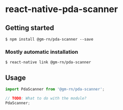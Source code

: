 # react-native-pda-scanner

## Getting started

`$ npm install @gm-rn/pda-scanner --save`

### Mostly automatic installation

`$ react-native link @gm-rn/pda-scanner`

## Usage
```javascript
import PdaScanner from '@gm-rn/pda-scanner';

// TODO: What to do with the module?
PdaScanner;
```
